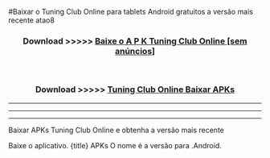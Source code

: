 #Baixar o Tuning Club Online   para tablets Android gratuitos a versão mais recente atao8


<div align="center">
<h3>Download >>>>> <a href="https://pt-web.web.app/?pt= Tuning Club Online ">Baixe o A P K Tuning Club Online  [sem anúncios]</a></h3><br>

<h3>Download >>>>> <a href="https://pt-web.web.app/?pt= Tuning Club Online ">Tuning Club Online  Baixar APKs</a></h3>
</div>

----------------------------------------------------------

----------------------------------------------------------

----------------------------------------------------------

Baixar APKs Tuning Club Online  e obtenha a versão mais recente

Baixe o aplicativo. {title} APKs O nome é a versão para .Android.


